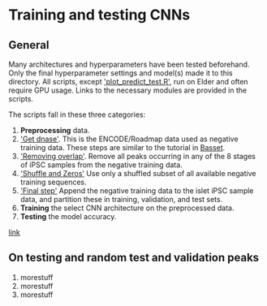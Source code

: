 # Training and testing CNNs
## General
Many architectures and hyperparameters have been tested
beforehand. Only the final hyperparameter settings and model(s) made it to this
directory. All scripts, except ['plot_predict_test.R'](./plot_predict_test.R),
run on Elder and often require GPU usage. Links to the necessary modules are
provided in the scripts.

The scripts fall in these three categories:

1. **Preprocessing** data.
  1. ['Get dnase'](./preprocess/1.get_dnase). This is the ENCODE/Roadmap data
  used as negative training data. These steps are similar to the tutorial in
  [Basset](https://help.github.com/en/articles/basic-writing-and-formatting-syntax#section-links).
  2. ['Removing overlap'](./preprocess/2.remove_overlap). Remove all peaks
  occurring in any of the 8 stages of iPSC samples from the negative training data.
  3. ['Shuffle and Zeros'](./preprocess/3.shuffle_and_zeros) Use only a shuffled
  subset of all available negative training sequences.
  4. ['Final step'](./preprocess/final_step) Append the negative training data
  to the islet iPSC sample data, and partition these in training, validation,
  and test sets.
2. **Training** the select CNN architecture on the preprocessed data.
3. **Testing** the model accuracy.

 [link](../some_locattion)


## On testing and random test and validation peaks
1. morestuff
2. morestuff
3. morestuff
